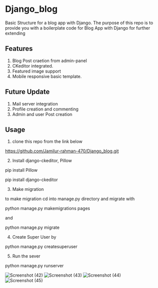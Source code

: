 # Django_blog
Basic Structure for a blog app with Django. The purpose of this repo is to provide you with a boilerplate code for Blog App with Django for further extending


## Features

1. Blog Post craetion from admin-panel
2. CKeditor integrated.
3. Featured image support
4. Mobile responsive basic template.

## Future Update 

1. Mail server integration
2. Profile creation and commenting
3. Admin and user Post creation

## Usage

1. clone this repo from the link below

https://github.com/Jamilur-rahman-470/Django_blog.git

2. Install django-ckeditor, Pillow

pip install Pillow


pip install django-ckeditor


3. Make migration

to make migration cd into manage.py directory and migrate with

python manage.py makemigrations pages

and

python manage.py migrate


4. Create Super User by

python manage.py createsuperuser

5. Run the sever

python manage.py runserver


![Screenshot (42)](https://user-images.githubusercontent.com/33858136/73357449-9771d900-42c6-11ea-862c-13d2bc1eeb89.png)
![Screenshot (43)](https://user-images.githubusercontent.com/33858136/73357450-980a6f80-42c6-11ea-9ac0-5dc7835fe79b.png)
![Screenshot (44)](https://user-images.githubusercontent.com/33858136/73357451-980a6f80-42c6-11ea-861b-94b30e4391b6.png)
![Screenshot (45)](https://user-images.githubusercontent.com/33858136/73357452-98a30600-42c6-11ea-94cc-030e28cdb4dc.png)
